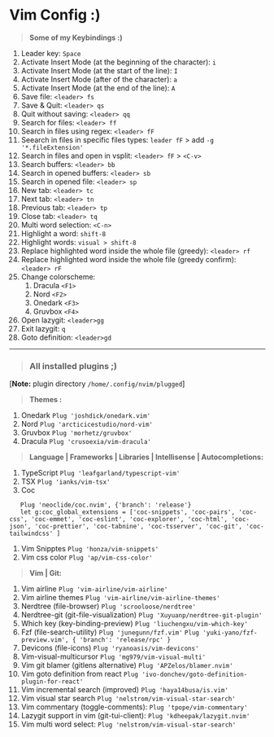 # Vim Config :)

> **Some of my Keybindings :)**

1. Leader key: `Space`
1. Activate Insert Mode (at the beginning of the character): `i`
1. Activate Insert Mode (at the start of the line): `I`
1. Activate Insert Mode (after of the character): `a`
1. Activate Insert Mode (at the end of the line): `A`
1. Save file: `<leader> fs`
1. Save & Quit: `<leader> qs`
1. Quit without saving: `<leader> qq`
1. Search for files: `<leader> ff`
1. Search in files using regex: `<leader> fF`
1. Seearch in files in specific files types: `leader fF` > add `-g '*.fileExtension'`
1. Search in files and open in vsplit: `<leader> fF` > `<C-v>`
1. Search buffers: `<leader> bb`
1. Search in opened buffers: `<leader> sb`
1. Search in opened file: `<leader> sp`
1. New tab: `<leader> tc`
1. Next tab: `<leader> tn`
1. Previous tab: `<leader> tp`
1. Close tab: `<leader> tq`
1. Multi word selection: `<C-n>`
1. Highlight a word: `shift-8`
1. Highlight words: `visual > shift-8`
1. Replace highlighted word inside the whole file (greedy): `<leader> rf`
1. Replace highlighted word inside the whole file (greedy confirm): `<leader> rF`
1. Change colorscheme: 
    1. Dracula `<F1>`
    1. Nord `<F2>`
    1. Onedark `<F3>`
    1. Gruvbox `<F4>`
1. Open lazygit: `<leader>gg`
1. Exit lazygit: `q`
1. Goto definition: `<leader>gd`

<hr/>

> ### All installed plugins ;)

[**Note:** plugin directory `/home/.config/nvim/plugged`]

> **Themes :**

1. Onedark `Plug 'joshdick/onedark.vim'`
1. Nord `Plug 'arcticicestudio/nord-vim'`
1. Gruvbox `Plug 'morhetz/gruvbox'`
1. Dracula `Plug 'crusoexia/vim-dracula'`

> **Language | Frameworks | Libraries | Intellisense | Autocompletions:**

1. TypeScript `Plug 'leafgarland/typescript-vim'`
1. TSX `Plug 'ianks/vim-tsx'`
1. Coc

```vim
   Plug 'neoclide/coc.nvim', {'branch': 'release'}
   let g:coc_global_extensions = ['coc-snippets', 'coc-pairs', 'coc-css', 'coc-emmet', 'coc-eslint', 'coc-explorer', 'coc-html', 'coc-json', 'coc-prettier', 'coc-tabnine', 'coc-tsserver', 'coc-git', 'coc-tailwindcss' ]
```

1. Vim Snipptes `Plug 'honza/vim-snippets'`
1. Vim css color `Plug 'ap/vim-css-color'`

> **Vim | Git:**

1. Vim airline `Plug 'vim-airline/vim-airline'`
1. Vim airline themes `Plug 'vim-airline/vim-airline-themes'`
1. Nerdtree (file-browser) `Plug 'scrooloose/nerdtree'`
1. Nerdtree-git (git-file-visualization) `Plug 'Xuyuanp/nerdtree-git-plugin'`
1. Which key (key-binding-preview) `Plug 'liuchengxu/vim-which-key'`
1. Fzf (file-search-utility)
   `Plug 'junegunn/fzf.vim'`
   `Plug 'yuki-yano/fzf-preview.vim', { 'branch': 'release/rpc' }`
1. Devicons (file-icons) `Plug 'ryanoasis/vim-devicons'`
1. Vim-visual-multicursor `Plug 'mg979/vim-visual-multi'`
1. Vim git blamer (gitlens alternative) `Plug 'APZelos/blamer.nvim'`
1. Vim goto definition from react `Plug 'ivo-donchev/goto-definition-plugin-for-react'`
1. Vim incremental search (improved) `Plug 'haya14busa/is.vim'`
1. Vim visual star search `Plug 'nelstrom/vim-visual-star-search'`
1. Vim commentary (toggle-comments): `Plug 'tpope/vim-commentary'`
1. Lazygit support in vim (git-tui-client): `Plug 'kdheepak/lazygit.nvim'`
1. Vim multi word select: `Plug 'nelstrom/vim-visual-star-search'`
